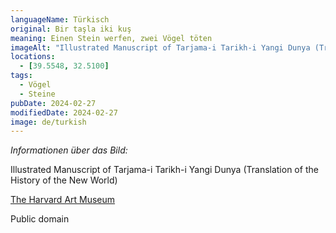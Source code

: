 ```yaml
---
languageName: Türkisch
original: Bir taşla iki kuş
meaning: Einen Stein werfen, zwei Vögel töten
imageAlt: "Illustrated Manuscript of Tarjama-i Tarikh-i Yangi Dunya (Translation of the History of the New World), front cover"
locations:
  - [39.5548, 32.5100]
tags:
  - Vögel
  - Steine
pubDate: 2024-02-27
modifiedDate: 2024-02-27
image: de/turkish
---
```


_Informationen über das Bild:_

Illustrated Manuscript of Tarjama-i Tarikh-i Yangi Dunya (Translation of the History of the New World)

[The Harvard Art Museum](https://harvardartmuseums.org/collections/object/213112)

Public domain
